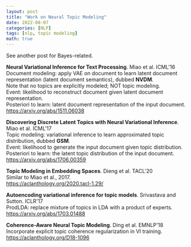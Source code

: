```yaml
---
layout: post
title: "Work on Neural Topic Modeling"
date: 2022-08-07
categories: [NLP]
tags: [nlp, topic modeling]
math: true
---
```


See another post for Bayes-related.

**Neural Variational Inference for Text Processing**. Miao et al. ICML'16\
Document modeling: apply VAE on document to learn latent document representation (latent document semantics), dubbed **NVDM**.\
Note that no topics are explicitly modeled; NOT topic modeling.\
Event: likelihood to reconstruct document given latent document representation.\
Posteriori to learn: latent document representation of the input document.\
<https://arxiv.org/abs/1511.06038>

**Discovering Discrete Latent Topics with Neural Variational Inference**. Miao et al. ICML'17\
Topic modeling: variational inference to learn approximated topic distribution, dubbed **GSM**.\
Event: likelihood to generate the input document given topic distribution.\
Posteriori to learn: the latent topic distribution of the input document.\
<https://arxiv.org/abs/1706.00359>

**Topic Modeling in Embedding Spaces**. Dieng et al. TACL'20\
Similar to Miao et al., 2017.\
<https://aclanthology.org/2020.tacl-1.29/>

**Autoencoding variational inference for topic models**. Srivastava and Sutton. ICLR'17\
ProdLDA: replace mixture of topics in LDA with a product of experts.\
<https://arxiv.org/abs/1703.01488>

**Coherence-Aware Neural Topic Modeling**. Ding et al. EMNLP'18\
Incorporate explicit topic coherence regularization in VI training.\
<https://aclanthology.org/D18-1096>
